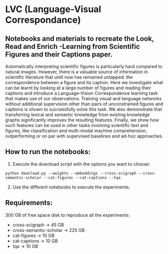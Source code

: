 # LVC (Language-Visual Correspondance)
## Notebooks and materials to recreate the Look, Read and Enrich -Learning from Scientific Figures and their Captions paper.

Automatically interpreting scientific figures is particularly hard compared to natural images. However, there is a valuable source of information in scientific literature that until now has remained untapped: the correspondence between a figure and its caption. Here we investigate what can be learnt by looking at a large number of figures and reading their captions and introduce a Language-Vision Correspondence learning task that makes use of our observations. Training visual and language networks without additional supervision other than pairs of unconstrained figures and captions is shown to successfully solve this task. We also demonstrate that transferring lexical and semantic knowledge from existing knowledge graphs significantly improves the resulting features. Finally, we show how such features can be used in other tasks involving scientific text and figures, like classification and multi-modal machine comprehension, outperforming or on par with supervised baselines and ad-hoc approaches.

## How to run the notebooks:
1. Execute the download script with the options you want to choose: 
```
python download.py --weights --embeddings --cross-scigraph --cross-semantic-scholar --cat-figures --cat-captions --tqa
```
2. Use the different notebooks to execute the experiments.


## Requirements:
300 GB of free space disk to reproduce all the experiments:
- cross-scigraph -> 45 GB
- cross-semantic-scholar -> 225 GB
- cat-figures -> 10 GB
- cat-captions -> 10 GB
- tqa -> 10 GB
